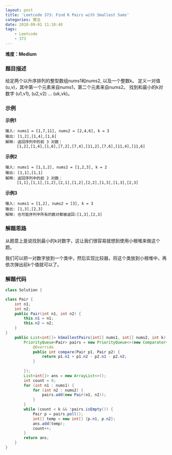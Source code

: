 ```yaml
---
layout: post
title: 'Leetcode 373: Find K Pairs with Smallest Sums'
categories: 算法
date: 2018-09-01 11:10:48
tags:
    - Leetcode
    - 373
---
```

**难度：Medium**
### 题目描述
给定两个以升序排列的整型数组nums1和nums2, 以及一个整数k。
定义一对值 (u,v)，其中第一个元素来自nums1，第二个元素来自nums2。
找到和最小的k对数字 (u1,v1), (u2,v2) ... (uk,vk)。

<!--more-->

### 示例
**示例1**
```shell
输入: nums1 = [1,7,11], nums2 = [2,4,6], k = 3
输出: [1,2],[1,4],[1,6]
解释: 返回序列中的前 3 对数：
     [1,2],[1,4],[1,6],[7,2],[7,4],[11,2],[7,6],[11,4],[11,6]
```
**示例2**
```shell
输入: nums1 = [1,1,2], nums2 = [1,2,3], k = 2
输出: [1,1],[1,1]
解释: 返回序列中的前 2 对数：
     [1,1],[1,1],[1,2],[2,1],[1,2],[2,2],[1,3],[1,3],[2,3]
```
**示例3**
```shell
输入: nums1 = [1,2], nums2 = [3], k = 3 
输出: [1,3],[2,3]
解释: 也可能序列中所有的数对都被返回:[1,3],[2,3]
```

### 解题思路
从题意上是说找到最小的k对数字，这让我们很容易就想到使用小根堆来做这个题。

我们可以把一对数字放到一个类中，然后实现比较器，将这个类放到小根堆中，再依次弹出前k个值就可以了。

### 解题代码
```Java
class Solution {

class Pair {
    int n1;
    int n2;
    public Pair(int n1, int n2) {
        this.n1 = n1;
        this.n2 = n2;
    }
}
    public List<int[]> kSmallestPairs(int[] nums1, int[] nums2, int k) {
        PriorityQueue<Pair> pairs = new PriorityQueue<>(new Comparator<Pair>(){
            @Override
            public int compare(Pair p1, Pair p2) {
                return p1.n1 + p1.n2 - p2.n1 - p2.n2;
            }
            
        });
        List<int[]> ans = new ArrayList<>();
        int count = 0;
        for (int n1 : nums1) {
            for (int n2 : nums2) {
                pairs.add(new Pair(n1, n2));
            }
        }
        while (count < k && !pairs.isEmpty()) {
            Pair p = pairs.poll();
            int[] temp = new int[] {p.n1, p.n2};
            ans.add(temp);
            count++;
        }
        return ans;
    } 
}
```
